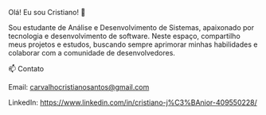 Olá! Eu sou Cristiano! 👋

Sou estudante de Análise e Desenvolvimento de Sistemas, apaixonado por tecnologia e desenvolvimento de software. Neste espaço, compartilho meus projetos e estudos, buscando sempre aprimorar minhas habilidades e colaborar com a comunidade de desenvolvedores.

📫 Contato

Email: carvalhocristianosantos@gmail.com

LinkedIn: https://www.linkedin.com/in/cristiano-j%C3%BAnior-409550228/

